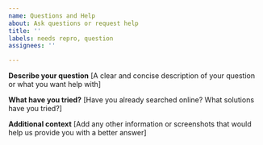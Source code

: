 ```yaml
---
name: Questions and Help
about: Ask questions or request help
title: ''
labels: needs repro, question
assignees: ''

---
```


**Describe your question**
[A clear and concise description of your question or what you want help with]

**What have you tried?**
[Have you already searched online? What solutions have you tried?]

**Additional context**
[Add any other information or screenshots that would help us provide you with a better answer]
